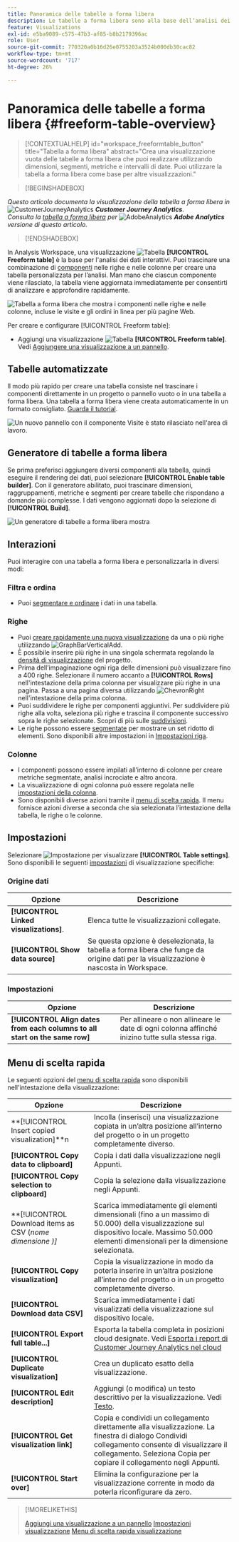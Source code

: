 ```yaml
---
title: Panoramica delle tabelle a forma libera
description: Le tabelle a forma libera sono alla base dell’analisi dei dati in Workspace
feature: Visualizations
exl-id: e5ba9089-c575-47b3-af85-b8b2179396ac
role: User
source-git-commit: 770320a0b16d26e0755203a3524b000db30cac82
workflow-type: tm+mt
source-wordcount: '717'
ht-degree: 26%

---
```


# Panoramica delle tabelle a forma libera {#freeform-table-overview}

<!-- markdownlint-disable MD034 -->

>[!CONTEXTUALHELP]
>id="workspace_freeformtable_button"
>title="Tabella a forma libera"
>abstract="Crea una visualizzazione vuota delle tabelle a forma libera che puoi realizzare utilizzando dimensioni, segmenti, metriche e intervalli di date. Puoi utilizzare la tabella a forma libera come base per altre visualizzazioni."

<!-- markdownlint-enable MD034 -->


>[!BEGINSHADEBOX]

_Questo articolo documenta la visualizzazione della tabella a forma libera in_ ![CustomerJourneyAnalytics](/help/assets/icons/CustomerJourneyAnalytics.svg) _**Customer Journey Analytics**._<br/>_Consulta la [tabella a forma libera](https://experienceleague.adobe.com/en/docs/analytics/analyze/analysis-workspace/visualizations/freeform-table/freeform-table) per_ ![AdobeAnalytics](/help/assets/icons/AdobeAnalytics.svg) _**Adobe Analytics** versione di questo articolo._

>[!ENDSHADEBOX]


In Analysis Workspace, una visualizzazione ![Tabella](/help/assets/icons/Table.svg) **[!UICONTROL Freeform table]** è la base per l&#39;analisi dei dati interattivi. Puoi trascinare una combinazione di [componenti](/help/components/overview.md) nelle righe e nelle colonne per creare una tabella personalizzata per l’analisi. Man mano che ciascun componente viene rilasciato, la tabella viene aggiornata immediatamente per consentirti di analizzare e approfondire rapidamente.

![Tabella a forma libera che mostra i componenti nelle righe e nelle colonne, incluse le visite e gli ordini in linea per più pagine Web.](assets/opening-section.png)

Per creare e configurare [!UICONTROL Freeform table]:

* Aggiungi una visualizzazione ![Tabella](/help/assets/icons/Table.svg) **[!UICONTROL Freeform table]**. Vedi [Aggiungere una visualizzazione a un pannello](../freeform-analysis-visualizations.md#add-visualizations-to-a-panel).

## Tabelle automatizzate

Il modo più rapido per creare una tabella consiste nel trascinare i componenti direttamente in un progetto o pannello vuoto o in una tabella a forma libera. Una tabella a forma libera viene creata automaticamente in un formato consigliato. [Guarda il tutorial](https://experienceleague.adobe.com/en/docs/analytics-learn/tutorials/analysis-workspace/building-freeform-tables/auto-build-freeform-tables-in-analysis-workspace).

![Un nuovo pannello con il componente Visite è stato rilasciato nell&#39;area di lavoro.](assets/automated-table.png)

## Generatore di tabelle a forma libera

Se prima preferisci aggiungere diversi componenti alla tabella, quindi eseguire il rendering dei dati, puoi selezionare **[!UICONTROL Enable table builder]**. Con il generatore abilitato, puoi trascinare dimensioni, raggruppamenti, metriche e segmenti per creare tabelle che rispondano a domande più complesse. I dati vengono aggiornati dopo la selezione di **[!UICONTROL Build]**.

![Un generatore di tabelle a forma libera mostra ](assets/table-builder.png)

## Interazioni

Puoi interagire con una tabella a forma libera e personalizzarla in diversi modi:

### Filtra e ordina

* Puoi [segmentare e ordinare](filter-and-sort.md) i dati in una tabella.

### Righe

* Puoi [creare rapidamente una nuova visualizzazione](../freeform-analysis-visualizations.md#visualize) da una o più righe utilizzando ![GraphBarVerticalAdd](/help/assets/icons/GraphBarVerticalAdd.svg).
* È possibile inserire più righe in una singola schermata regolando la [densità di visualizzazione](/help/analysis-workspace/build-workspace-project/view-density.md) del progetto.
* Prima dell’impaginazione ogni riga delle dimensioni può visualizzare fino a 400 righe. Selezionare il numero accanto a **[!UICONTROL Rows]** nell&#39;intestazione della prima colonna per visualizzare più righe in una pagina. Passa a una pagina diversa utilizzando ![ChevronRight](/help/assets/icons/ChevronRight.svg) nell&#39;intestazione della prima colonna.
* Puoi suddividere le righe per componenti aggiuntivi. Per suddividere più righe alla volta, seleziona più righe e trascina il componente successivo sopra le righe selezionate. Scopri di più sulle [suddivisioni](/help/components/dimensions/t-breakdown-fa.md).
* Le righe possono essere [segmentate](/help/components/filters/filters-overview.md) per mostrare un set ridotto di elementi. Sono disponibili altre impostazioni in [Impostazioni riga](/help/analysis-workspace/visualizations/freeform-table/column-row-settings/table-settings.md).

### Colonne

* I componenti possono essere impilati all’interno di colonne per creare metriche segmentate, analisi incrociate e altro ancora.
* La visualizzazione di ogni colonna può essere regolata nelle [impostazioni della colonna](/help/analysis-workspace/visualizations/freeform-table/column-row-settings/column-settings.md).
* Sono disponibili diverse azioni tramite il [menu di scelta rapida](/help/analysis-workspace/visualizations/freeform-analysis-visualizations.md#context-menu). Il menu fornisce azioni diverse a seconda che sia selezionata l’intestazione della tabella, le righe o le colonne.


## Impostazioni

Selezionare ![Impostazione](/help/assets/icons/Setting.svg) per visualizzare **[!UICONTROL Table settings]**. Sono disponibili le seguenti [impostazioni](../freeform-analysis-visualizations.md#settings) di visualizzazione specifiche:

### Origine dati

| Opzione | Descrizione |
|---|---|
| **[!UICONTROL Linked visualizations]**. | Elenca tutte le visualizzazioni collegate. |
| **[!UICONTROL Show data source]** | Se questa opzione è deselezionata, la tabella a forma libera che funge da origine dati per la visualizzazione è nascosta in Workspace. |

### Impostazioni

| Opzione | Descrizione |
|---|---|
| **[!UICONTROL Align dates from each columns to all start on the same row]** | Per allineare o non allineare le date di ogni colonna affinché inizino tutte sulla stessa riga. |


## Menu di scelta rapida

Le seguenti opzioni del [menu di scelta rapida](../freeform-analysis-visualizations.md#context-menu) sono disponibili nell&#39;intestazione della visualizzazione:

| Opzione | Descrizione |
| --- | --- |
| **[!UICONTROL Insert copied visualization]**n | Incolla (inserisci) una visualizzazione copiata in un’altra posizione all’interno del progetto o in un progetto completamente diverso. |
| **[!UICONTROL Copy data to clipboard]** | Copia i dati dalla visualizzazione negli Appunti. |
| **[!UICONTROL Copy selection to clipboard]** | Copia la selezione dalla visualizzazione negli Appunti. |
| **[!UICONTROL Download items as CSV (*nome dimensione *)]** | Scarica immediatamente gli elementi dimensionali (fino a un massimo di 50.000) della visualizzazione sul dispositivo locale. Massimo 50.000 elementi dimensionali per la dimensione selezionata. |
| **[!UICONTROL Copy visualization]** | Copia la visualizzazione in modo da poterla inserire in un’altra posizione all’interno del progetto o in un progetto completamente diverso. |
| **[!UICONTROL Download data CSV]** | Scarica immediatamente i dati visualizzati della visualizzazione sul dispositivo locale. |
| **[!UICONTROL Export full table...]** | Esporta la tabella completa in posizioni cloud designate. Vedi [Esporta i report di Customer Journey Analytics nel cloud](../../export/export-cloud.md) |
| **[!UICONTROL Duplicate visualization]** | Crea un duplicato esatto della visualizzazione. |
| **[!UICONTROL Edit description]** | Aggiungi (o modifica) un testo descrittivo per la visualizzazione. Vedi [Testo](../text.md). |
| **[!UICONTROL Get visualization link]** | Copia e condividi un collegamento direttamente alla visualizzazione. La finestra di dialogo Condividi collegamento consente di visualizzare il collegamento. Seleziona Copia per copiare il collegamento negli Appunti. |
| **[!UICONTROL Start over]** | Elimina la configurazione per la visualizzazione corrente in modo da poterla riconfigurare da zero. |


>[!MORELIKETHIS]
>
>[Aggiungi una visualizzazione a un pannello](/help/analysis-workspace/visualizations/freeform-analysis-visualizations.md#add-visualizations-to-a-panel)
>[Impostazioni visualizzazione](/help/analysis-workspace/visualizations/freeform-analysis-visualizations.md#settings)
>[Menu di scelta rapida visualizzazione](/help/analysis-workspace/visualizations/freeform-analysis-visualizations.md#context-menu)
>
